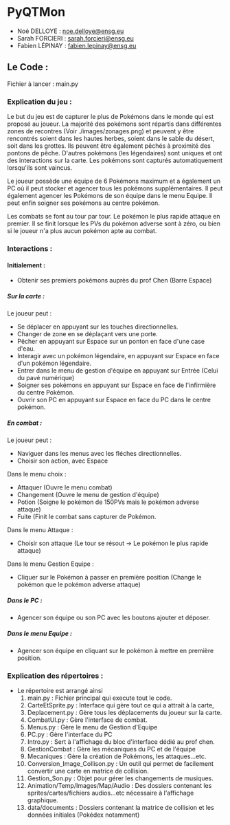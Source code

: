 # PyQTMon

* Noé DELLOYE : noe.delloye@ensg.eu
* Sarah FORCIERI : sarah.forcieri@ensg.eu
* Fabien LÉPINAY : fabien.lepinay@ensg.eu

## Le Code :

Fichier à lancer : main.py

### Explication du jeu :

  Le but du jeu est de capturer le plus de Pokémons dans le monde qui est proposé au joueur. La majorité des pokémons sont répartis dans différentes zones de recontres (Voir ./images/zonages.png) et peuvent y être rencontrés soient dans les hautes herbes, soient dans le sable du désert, soit dans les grottes. Ils peuvent être également pêchés à proximité des pontons de pêche. D'autres pokémons (les légendaires) sont uniques et ont des interactions sur la carte.
  Les pokémons sont capturés automatiquement lorsqu'ils sont vaincus.

  Le joueur possède une équipe de 6 Pokémons maximum et a également un PC où il peut stocker et agencer tous les pokémons supplémentaires. Il peut également agencer les Pokémons de son équipe dans le menu Equipe. Il peut enfin soigner ses pokémons au centre pokémon. 

  Les combats se font au tour par tour. Le pokémon le plus rapide attaque en premier. Il se finit lorsque les PVs du pokémon adverse sont à zéro, ou bien si le joueur n'a plus aucun pokémon apte au combat. 

### Interactions :

#### Initialement :
  - Obtenir ses premiers pokémons auprès du prof Chen (Barre Espace)

##### Sur la carte :

Le joueur peut :
- Se déplacer en appuyant sur les touches directionnelles.
- Changer de zone en se déplaçant vers une porte.
- Pêcher en appuyant sur Espace sur un ponton en face d'une case d'eau.
- Interagir avec un pokémon légendaire, en appuyant sur Espace en face d'un pokémon légendaire.
- Entrer dans le menu de gestion d'équipe en appuyant sur Entrée (Celui du pavé numérique)
- Soigner ses pokémons en appuyant sur Espace en face de l'infirmière du centre Pokémon.
- Ouvrir son PC en appuyant sur Espace en face du PC dans le centre pokémon.

##### En combat :
Le joueur peut :
- Naviguer dans les menus avec les fléches directionnelles.
- Choisir son action, avec Espace

Dans le menu choix :
- Attaquer (Ouvre le menu combat)
- Changement (Ouvre le menu de gestion d'équipe)
- Potion (Soigne le pokémon de 150PVs mais le pokémon adverse attaque)
- Fuite (Finit le combat sans capturer de Pokémon.

Dans le menu Attaque :
- Choisir son attaque (Le tour se résout -> Le pokémon le plus rapide attaque)
  
Dans le menu Gestion Equipe :
- Cliquer sur le Pokémon à passer en première position (Change le pokémon que le pokémon adverse attaque)

##### Dans le PC : 
  - Agencer son équipe ou son PC avec les boutons ajouter et déposer.

##### Dans le menu Equipe :
  - Agencer son équipe en cliquant sur le pokémon à mettre en première position.

### Explication des répertoires :

* Le répertoire est arrangé ainsi
  1. main.py : Fichier principal qui execute tout le code. 
  2. CarteEtSprite.py : Interface qui gère tout ce qui a attrait à la carte, 
  3. Deplacement.py : Gère tous les déplacements du joueur sur la carte.
  4. CombatUI.py : Gère l'interface de combat.
  5. Menus.py : Gère le menu de Gestion d'Equipe
  6. PC.py : Gère l'interface du PC
  7. Intro.py : Sert à l'affichage du bloc d'interface dédié au prof chen. 
  8. GestionCombat : Gère les mécaniques du PC et de l'équipe
  9. Mecaniques : Gère la création de Pokémons, les attaques...etc.
  10. Conversion_Image_Collison.py : Un outil qui permet de facilement convertir une carte en matrice de collision.
  11. Gestion_Son.py : Objet pour gérer les changements de musiques. 
  12. Animation/Temp/Images/Map/Audio : Des dossiers contenant les sprites/cartes/fichiers audios...etc nécessaire à l'affichage graphique. 
  13. data/documents : Dossiers contenant la matrice de collision et les données initiales (Pokédex notamment)

